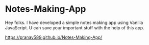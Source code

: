 # Notes-Making-App
Hey folks. I have developed a simple notes making app using Vanilla JavaScript. U can save your important stuff with the help of this app. 

https://pranav589.github.io/Notes-Making-App/
